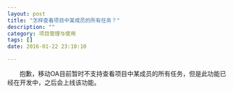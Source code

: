 ```yaml
---
layout: post
title: "怎样查看项目中某成员的所有任务？"
description: ""
category: 项目管理与使用
tags: []
date: 2016-01-22 23:10:10

---
```

&#160; &#160; &#160; &#160;抱歉，移动OA目前暂时不支持查看项目中某成员的所有任务，但是此功能已经在开发中，之后会上线该功能。
